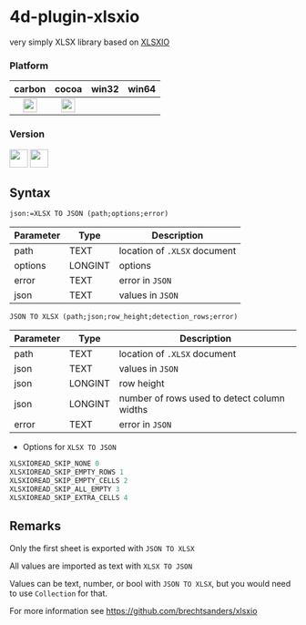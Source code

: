 # 4d-plugin-xlsxio
very simply XLSX library based on [XLSXIO](https://github.com/brechtsanders/xlsxio)

### Platform

| carbon | cocoa | win32 | win64 |
|:------:|:-----:|:---------:|:---------:|
|<img src="https://cloud.githubusercontent.com/assets/1725068/22371562/1b091f0a-e4db-11e6-8458-8653954a7cce.png" width="24" height="24" />|<img src="https://cloud.githubusercontent.com/assets/1725068/22371562/1b091f0a-e4db-11e6-8458-8653954a7cce.png" width="24" height="24" />|||

### Version

<img src="https://cloud.githubusercontent.com/assets/1725068/18940649/21945000-8645-11e6-86ed-4a0f800e5a73.png" width="32" height="32" /> <img src="https://cloud.githubusercontent.com/assets/1725068/18940648/2192ddba-8645-11e6-864d-6d5692d55717.png" width="32" height="32" />

## Syntax

```
json:=XLSX TO JSON (path;options;error)
```

Parameter|Type|Description
------------|------------|----
path|TEXT|location of ``.XLSX`` document
options|LONGINT|options
error|TEXT|error in ``JSON``
json|TEXT|values in ``JSON``

```
JSON TO XLSX (path;json;row_height;detection_rows;error)
```

Parameter|Type|Description
------------|------------|----
path|TEXT|location of ``.XLSX`` document
json|TEXT|values in ``JSON``
json|LONGINT|row height
json|LONGINT|number of rows used to detect column widths
error|TEXT|error in ``JSON``

* Options for ``XLSX TO JSON``

```c
XLSXIOREAD_SKIP_NONE 0
XLSXIOREAD_SKIP_EMPTY_ROWS 1
XLSXIOREAD_SKIP_EMPTY_CELLS 2
XLSXIOREAD_SKIP_ALL_EMPTY 3
XLSXIOREAD_SKIP_EXTRA_CELLS 4
```

## Remarks

Only the first sheet is exported with ``JSON TO XLSX``

All values are imported as text with ``XLSX TO JSON``

Values can be text, number, or bool with ``JSON TO XLSX``, but you would need to use ``Collection`` for that.

For more information see https://github.com/brechtsanders/xlsxio

